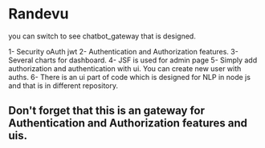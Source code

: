 # Randevu

you can switch to see chatbot_gateway that is designed.

1- Security oAuth jwt
2- Authentication and Authorization features.
3- Several charts for dashboard.
4- JSF is used for admin page
5- Simply add authorization and authentication with ui. You can create new user with auths.
6- There is an ui part of code which is designed for NLP in node js and that is in different repository.

## Don't forget that this is an gateway for Authentication and Authorization features and uis.
